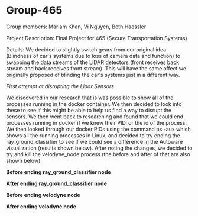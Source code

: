 # Group-465
Group members: Mariam Khan, Vi Nguyen, Beth Haessler

Project Description: Final Project for 465 (Secure Transportation Systems)

Details: We decided to slightly switch gears from our original idea (Blindness of car's systems due to loss of camera data and function) to swapping the data streams of the LiDAR detectors (front receives back stream and back receives front stream). This will have the same affect we originally proposed of blinding the car's systems just in a different way. 

*First attempt at disrupting the Lidar Sensors*

  We discovered in our research that is was possible to show all of the processes running in the docker container. We then decided to look into these to see if this might be able to help us find a way to disrupt the sensors. We then went back to researching and found that we could end processes running in docker if we knew their PID, or the id of the process. 
  We then looked through our docker PIDs using the command ps -aux which shows all the running processes in Linux, and decided to try ending the ray_ground_classifier to see if we could see a difference in the Autoware visualization (results shown below). After noting the changes, we decided to try and kill the velodyne_node process (the before and after of that are also shown below) 
   
   **Before ending ray_ground_classifier node**
   
   **After ending ray_ground_classifier node**
   
   
   **Before ending velodyne node**
   
   **After ending velodyne node**
   

